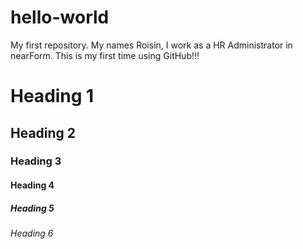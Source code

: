 # hello-world
My first repository.
My names Roisin, I work as a HR Administrator in nearForm. This is my first time using GitHub!!! 
# Heading 1
## Heading 2
### Heading 3
#### Heading 4
##### Heading 5
###### Heading 6
